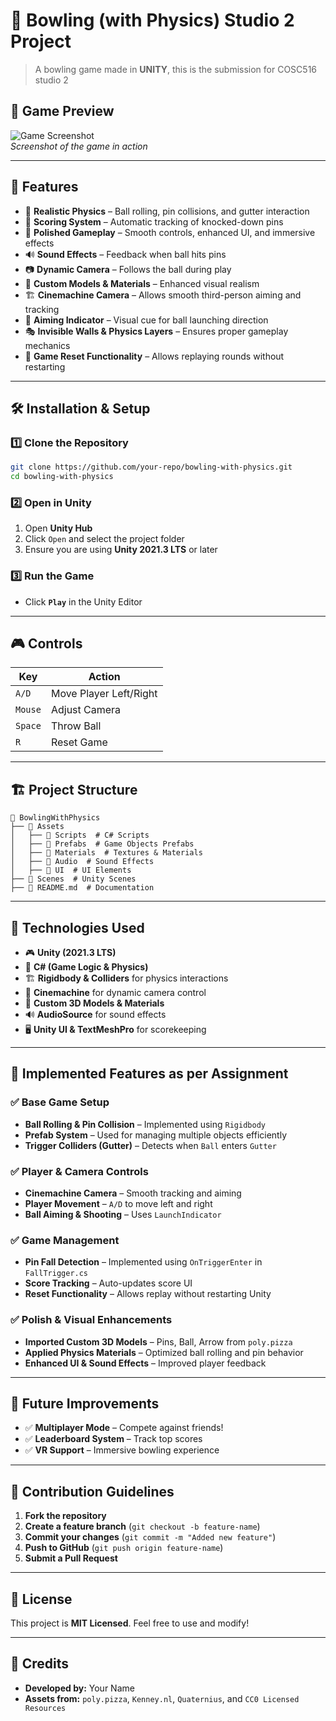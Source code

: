 # 🎳 Bowling (with Physics) Studio 2 Project

> A bowling game made in **UNITY**, this is the submission for COSC516 studio 2

## 📸 Game Preview
![Game Screenshot](https://your-image-link.com)  
_Screenshot of the game in action_

---

## 🎯 Features
- 🏀 **Realistic Physics** – Ball rolling, pin collisions, and gutter interaction
- 🎳 **Scoring System** – Automatic tracking of knocked-down pins
- 🚀 **Polished Gameplay** – Smooth controls, enhanced UI, and immersive effects
- 🔊 **Sound Effects** – Feedback when ball hits pins
- 📷 **Dynamic Camera** – Follows the ball during play
- 🌟 **Custom Models & Materials** – Enhanced visual realism
- 🏗 **Cinemachine Camera** – Allows smooth third-person aiming and tracking
- 🎯 **Aiming Indicator** – Visual cue for ball launching direction
- 🎭 **Invisible Walls & Physics Layers** – Ensures proper gameplay mechanics
- 🔄 **Game Reset Functionality** – Allows replaying rounds without restarting

---

## 🛠 Installation & Setup
### **1️⃣ Clone the Repository**
```bash
git clone https://github.com/your-repo/bowling-with-physics.git
cd bowling-with-physics
```

### **2️⃣ Open in Unity**
1. Open **Unity Hub**
2. Click `Open` and select the project folder
3. Ensure you are using **Unity 2021.3 LTS** or later

### **3️⃣ Run the Game**
- Click **`Play`** in the Unity Editor

---

## 🎮 Controls
| Key | Action |
|------|---------|
| `A/D` | Move Player Left/Right |
| `Mouse` | Adjust Camera |
| `Space` | Throw Ball |
| `R` | Reset Game |

---

## 🏗 Project Structure
```
📂 BowlingWithPhysics
├── 📂 Assets
│   ├── 📂 Scripts  # C# Scripts
│   ├── 📂 Prefabs  # Game Objects Prefabs
│   ├── 📂 Materials  # Textures & Materials
│   ├── 📂 Audio  # Sound Effects
│   ├── 📂 UI  # UI Elements
├── 📂 Scenes  # Unity Scenes
├── 📄 README.md  # Documentation
```

---

## 🔧 Technologies Used
- 🎮 **Unity (2021.3 LTS)**
- 🎲 **C# (Game Logic & Physics)**
- 🏗 **Rigidbody & Colliders** for physics interactions
- 🎥 **Cinemachine** for dynamic camera control
- 🎨 **Custom 3D Models & Materials**
- 🔊 **AudioSource** for sound effects
- 🖥 **Unity UI & TextMeshPro** for scorekeeping

---

## 📌 Implemented Features as per Assignment
### ✅ **Base Game Setup**
- **Ball Rolling & Pin Collision** – Implemented using `Rigidbody`
- **Prefab System** – Used for managing multiple objects efficiently
- **Trigger Colliders (Gutter)** – Detects when `Ball` enters `Gutter`

### ✅ **Player & Camera Controls**
- **Cinemachine Camera** – Smooth tracking and aiming
- **Player Movement** – `A/D` to move left and right
- **Ball Aiming & Shooting** – Uses `LaunchIndicator`

### ✅ **Game Management**
- **Pin Fall Detection** – Implemented using `OnTriggerEnter` in `FallTrigger.cs`
- **Score Tracking** – Auto-updates score UI
- **Reset Functionality** – Allows replay without restarting Unity

### ✅ **Polish & Visual Enhancements**
- **Imported Custom 3D Models** – Pins, Ball, Arrow from `poly.pizza`
- **Applied Physics Materials** – Optimized ball rolling and pin behavior
- **Enhanced UI & Sound Effects** – Improved player feedback

---

## 📌 Future Improvements
- ✅ **Multiplayer Mode** – Compete against friends!
- ✅ **Leaderboard System** – Track top scores
- ✅ **VR Support** – Immersive bowling experience

---

## 🤝 Contribution Guidelines
1. **Fork the repository**
2. **Create a feature branch** (`git checkout -b feature-name`)
3. **Commit your changes** (`git commit -m "Added new feature"`)
4. **Push to GitHub** (`git push origin feature-name`)
5. **Submit a Pull Request**

---

## 📜 License
This project is **MIT Licensed**. Feel free to use and modify!

---

## 🙌 Credits
- **Developed by:** Your Name
- **Assets from:** `poly.pizza`, `Kenney.nl`, `Quaternius`, and `CC0 Licensed Resources`
